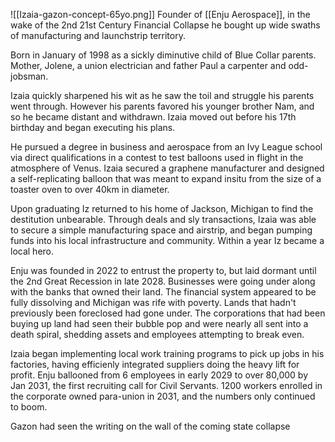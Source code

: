 ![[Izaia-gazon-concept-65yo.png]]
Founder of [[Enju Aerospace]], in the wake of the 2nd 21st Century Financial Collapse he bought up wide swaths of manufacturing and launchstrip territory. 

Born in January of 1998 as a sickly diminutive child of Blue Collar parents. Mother, Jolene, a union electrician and father Paul a carpenter and odd-jobsman.

Izaia quickly sharpened his wit as he saw the toil and struggle his parents went through. However his parents favored his younger brother Nam, and so he became distant and withdrawn. Izaia moved out before his 17th birthday and began executing his plans.

He pursued a degree in business and aerospace from an Ivy League school via direct qualifications in a contest to test balloons used in flight in the atmosphere of Venus. Izaia secured a graphene manufacturer and designed a self-replicating balloon that was meant to expand insitu from the size of a toaster oven to over 40km in diameter. 

Upon graduating Iz returned to his home of Jackson, Michigan to find the destitution unbearable. Through deals and sly transactions, Izaia was able to secure a simple manufacturing space and airstrip, and began pumping funds into his local infrastructure and community. Within a year Iz became a local hero.

Enju was founded in 2022 to entrust the property to, but laid dormant until the 2nd Great Recession in late 2028. Businesses were going under along with the banks that owned their land. The financial system appeared to be fully dissolving and Michigan was rife with poverty. Lands that hadn't previously been foreclosed had gone under. The corporations that had been buying up land had seen their bubble pop and were nearly all sent into a death spiral, shedding assets and employees attempting to break even.

Izaia began implementing local work training programs to pick up jobs in his factories, having efficienly integrated suppliers doing the heavy lift for profit. Enju ballooned from 6 employees in early 2029 to over 80,000 by Jan 2031, the first recruiting call for Civil Servants. 1200 workers enrolled in the corporate owned para-union in 2031, and the numbers only continued to boom.

Gazon had seen the writing on the wall of the coming state collapse


